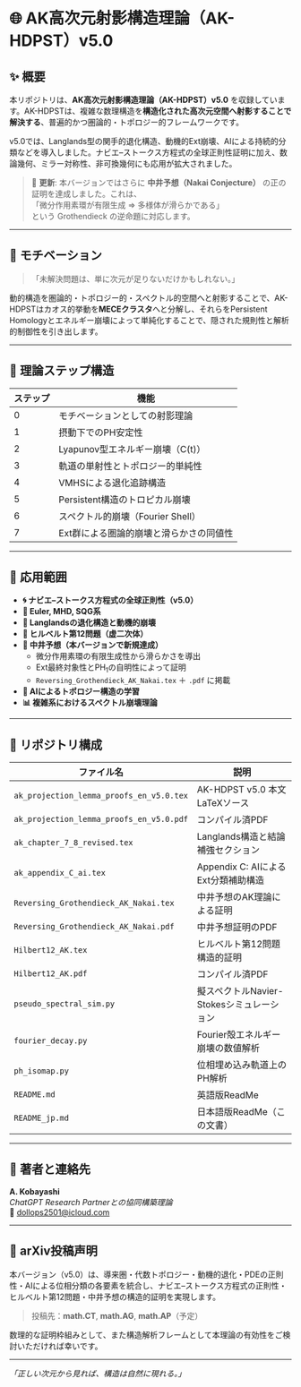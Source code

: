 # 🌐 AK高次元射影構造理論（AK-HDPST）v5.0

## ✨ 概要

本リポジトリは、**AK高次元射影構造理論（AK-HDPST）v5.0** を収録しています。AK-HDPSTは、複雑な数理構造を**構造化された高次元空間へ射影することで解決する**、普遍的かつ圏論的・トポロジー的フレームワークです。

v5.0では、Langlands型の関手的退化構造、動機的Ext崩壊、AIによる持続的分類などを導入しました。ナビエ–ストークス方程式の全球正則性証明に加え、数論幾何、ミラー対称性、非可換幾何にも応用が拡大されました。

> 📌 **更新**: 本バージョンではさらに **中井予想（Nakai Conjecture）** の正の証明を達成しました。これは、  
> 「微分作用素環が有限生成 ⇒ 多様体が滑らかである」  
> という Grothendieck の逆命題に対応します。

---

## 📌 モチベーション

> 「未解決問題は、単に次元が足りないだけかもしれない。」

動的構造を圏論的・トポロジー的・スペクトル的空間へと射影することで、AK-HDPSTはカオス的挙動を**MECEクラスタ**へと分解し、それらをPersistent Homologyとエネルギー崩壊によって単純化することで、隠された規則性と解析的制御性を引き出します。

---

## 🧠 理論ステップ構造

| ステップ | 機能 |
|----------|------|
| 0 | モチベーションとしての射影理論 |
| 1 | 摂動下でのPH安定性 |
| 2 | Lyapunov型エネルギー崩壊（C(t)）|
| 3 | 軌道の単射性とトポロジー的単純性 |
| 4 | VMHSによる退化追跡構造 |
| 5 | Persistent構造のトロピカル崩壊 |
| 6 | スペクトル的崩壊（Fourier Shell）|
| 7 | Ext群による圏論的崩壊と滑らかさの同値性 |

---

## 🧪 応用範囲

- **🌀 ナビエ–ストークス方程式の全球正則性（v5.0）**
- **🌊 Euler, MHD, SQG系**
- **🔢 Langlandsの退化構造と動機的崩壊**
- **🔷 ヒルベルト第12問題（虚二次体）**
- **📐 中井予想（本バージョンで新規達成）**  
  - 微分作用素環の有限生成性から滑らかさを導出  
  - Ext最終対象性とPH$_1$の自明性によって証明  
  - `Reversing_Grothendieck_AK_Nakai.tex` ＋ `.pdf` に掲載
- **🧬 AIによるトポロジー構造の学習**
- **📊 複雑系におけるスペクトル崩壊理論**

---

## 📁 リポジトリ構成

| ファイル名 | 説明 |
|------------|------|
| `ak_projection_lemma_proofs_en_v5.0.tex` | AK-HDPST v5.0 本文LaTeXソース |
| `ak_projection_lemma_proofs_en_v5.0.pdf` | コンパイル済PDF |
| `ak_chapter_7_8_revised.tex` | Langlands構造と結論補強セクション |
| `ak_appendix_C_ai.tex` | Appendix C: AIによるExt分類補助構造 |
| `Reversing_Grothendieck_AK_Nakai.tex` | 中井予想のAK理論による証明 |
| `Reversing_Grothendieck_AK_Nakai.pdf` | 中井予想証明のPDF |
| `Hilbert12_AK.tex` | ヒルベルト第12問題構造的証明 |
| `Hilbert12_AK.pdf` | コンパイル済PDF |
| `pseudo_spectral_sim.py` | 擬スペクトルNavier-Stokesシミュレーション |
| `fourier_decay.py` | Fourier殻エネルギー崩壊の数値解析 |
| `ph_isomap.py` | 位相埋め込み軌道上のPH解析 |
| `README.md` | 英語版ReadMe |
| `README_jp.md` | 日本語版ReadMe（この文書）|

---

## 📨 著者と連絡先

**A. Kobayashi**  
_ChatGPT Research Partnerとの協同構築理論_  
📧 dollops2501@icloud.com

---

## 📝 arXiv投稿声明

本バージョン（v5.0）は、導来圏・代数トポロジー・動機的退化・PDEの正則性・AIによる位相分類の各要素を統合し、ナビエ–ストークス方程式の正則性・ヒルベルト第12問題・中井予想の構造的証明を実現します。

> 投稿先：**math.CT**, **math.AG**, **math.AP**（予定）

数理的な証明枠組みとして、また構造解析フレームとして本理論の有効性をご検討いただければ幸いです。

---

*「正しい次元から見れば、構造は自然に現れる。」*
